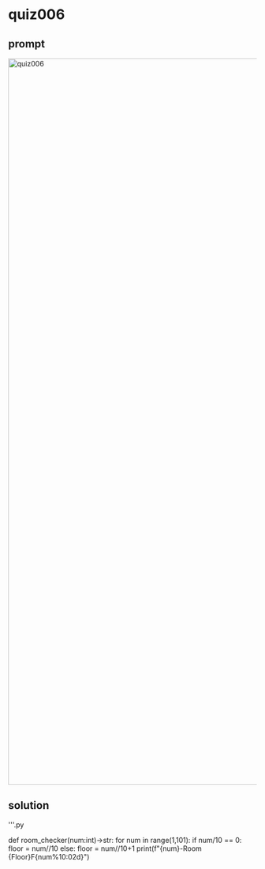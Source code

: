 # quiz006

## prompt
<img width="1470" alt="quiz006" src="https://github.com/ayyyane/unit1-2024/assets/142702159/63431e86-5076-469d-932c-aaa30dd9168f">


## solution

'''.py

def room_checker(num:int)->str:
  for num in range(1,101):
    if num/10 == 0:
      floor = num//10
    else:
      floor = num//10+1
print(f"{num}-Room {Floor}F{num%10:02d}")
```
